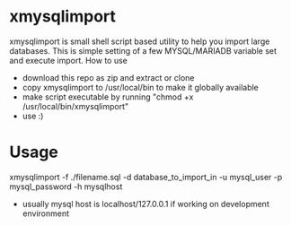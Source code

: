 # xmysqlimport

xmysqlimport is small shell script based utility to help you import large databases. This is simple setting of a few MYSQL/MARIADB variable set and execute import.
How to use
  - download this repo as zip and extract or clone
  - copy xmysqlimport to /usr/local/bin to make it globally available
  - make script executable by running "chmod +x /usr/local/bin/xmysqlimport"
  - use :)

# Usage
xmysqlimport -f ./filename.sql -d database_to_import_in -u mysql_user -p mysql_password -h mysqlhost
  - usually mysql host is localhost/127.0.0.1 if working on development environment
